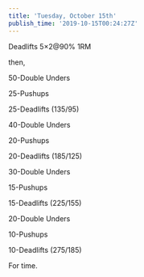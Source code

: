 ```yaml
---
title: 'Tuesday, October 15th'
publish_time: '2019-10-15T00:24:27Z'
---
```


Deadlifts 5×2\@90% 1RM

then,

50-Double Unders

25-Pushups

25-Deadlifts (135/95)

40-Double Unders

20-Pushups

20-Deadlifts (185/125)

30-Double Unders

15-Pushups

15-Deadlifts (225/155)

20-Double Unders

10-Pushups

10-Deadlifts (275/185)

For time.

 
